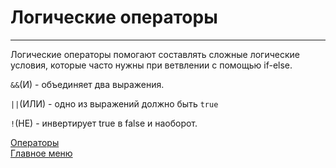 # Логические операторы
____

Логические операторы помогают составлять сложные логические условия, которые часто нужны при ветвлении с помощью if-else.

`&&`(И) - объединяет два выражения.

`||`(ИЛИ) - одно из выражений должно быть `true`

`!`(НЕ) - инвертирует true в false и наоборот.

[Операторы](operators.md)<br>
[Главное меню](../README.md)<br>
